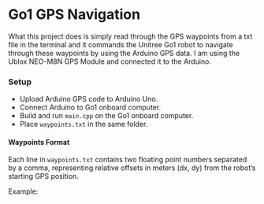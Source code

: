 # Go1 GPS Navigation 

What this project does is simply read through the GPS waypoints from a txt file in the terminal and it commands the Unitree Go1 robot to navigate through these waypoints by using the Arduino GPS data. I am using the Ublox NEO-M8N GPS Module and connected it to the Arduino.

### Setup

- Upload Arduino GPS code to Arduino Uno.
- Connect Arduino to Go1 onboard computer.
- Build and run `main.cpp` on the Go1 onboard computer.
- Place `waypoints.txt` in the same folder.

#### Waypoints Format

Each line in `waypoints.txt` contains two floating point numbers separated by a comma, representing relative offsets in meters (dx, dy) from the robot’s starting GPS position.

Example:
